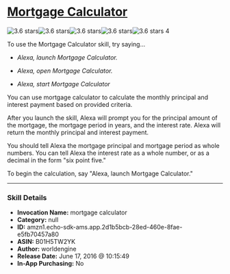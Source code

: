 # [Mortgage Calculator](http://alexa.amazon.com/#skills/amzn1.echo-sdk-ams.app.2d1b5bcb-28ed-460e-8fae-e5fb70457a80)
![3.6 stars](../../images/ic_star_black_18dp_1x.png)![3.6 stars](../../images/ic_star_black_18dp_1x.png)![3.6 stars](../../images/ic_star_black_18dp_1x.png)![3.6 stars](../../images/ic_star_half_black_18dp_1x.png)![3.6 stars](../../images/ic_star_border_black_18dp_1x.png) 4

To use the Mortgage Calculator skill, try saying...

* *Alexa, launch Mortgage Calculator.*

* *Alexa, open Mortgage Calculator.*

* *Alexa, start Mortgage Calculator*

You can use mortgage calculator to calculate the monthly principal and interest payment based on provided criteria. 

After you launch the skill, Alexa will prompt you for the principal amount of the mortgage, the mortgage period in years, and the interest rate. Alexa will return the monthly principal and interest payment.

You should tell Alexa the mortgage principal and mortgage period as whole numbers. You can tell Alexa the interest rate as a whole number, or as a decimal in the form "six point five."

To begin the calculation, say "Alexa, launch Mortgage Calculator."

***

### Skill Details

* **Invocation Name:** mortgage calculator
* **Category:** null
* **ID:** amzn1.echo-sdk-ams.app.2d1b5bcb-28ed-460e-8fae-e5fb70457a80
* **ASIN:** B01H5TW2YK
* **Author:** worldengine
* **Release Date:** June 17, 2016 @ 10:15:49
* **In-App Purchasing:** No
